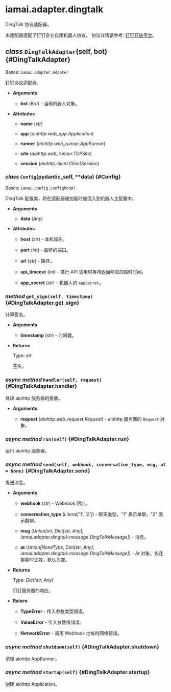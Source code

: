 # iamai.adapter.dingtalk

DingTalk 协议适配器。

本适配器适配了钉钉企业自建机器人协议。
协议详情请参考: [钉钉开放平台](https://open.dingtalk.com/document/robots/robot-overview)。

## *class* `DingTalkAdapter`(self, bot) {#DingTalkAdapter}

Bases: `iamai.adapter.Adapter`

钉钉协议适配器。

- **Arguments**

  - **bot** (*Bot*) - 当前机器人对象。

- **Attributes**

  - **name** (*str*)

  - **app** (*aiohttp.web_app.Application*)

  - **runner** (*aiohttp.web_runner.AppRunner*)

  - **site** (*aiohttp.web_runner.TCPSite*)

  - **session** (*aiohttp.client.ClientSession*)

### *class* `Config`(__pydantic_self__, **data) {#Config}

Bases: `iamai.config.ConfigModel`

DingTalk 配置类，将在适配器被加载时被混入到机器人主配置中。

- **Arguments**

  - **data** (*Any*)

- **Attributes**

  - **host** (*str*) - 本机域名。

  - **port** (*int*) - 监听的端口。

  - **url** (*str*) - 路径。

  - **api_timeout** (*int*) - 进行 API 调用时等待返回响应的超时时间。

  - **app_secret** (*str*) - 机器人的 `appSecret`。

### *method* `get_sign(self, timestamp)` {#DingTalkAdapter.get_sign}

计算签名。

- **Arguments**

  - **timestamp** (*str*) - 时间戳。

- **Returns**

  Type: *str*

  签名。

### *async method* `handler(self, request)` {#DingTalkAdapter.handler}

处理 aiohttp 服务器的接收。

- **Arguments**

  - **request** (*aiohttp.web_request.Request*) - aiohttp 服务器的 `Request` 对象。

### *async method* `run(self)` {#DingTalkAdapter.run}

运行 aiohttp 服务器。

### *async method* `send(self, webhook, conversation_type, msg, at = None)` {#DingTalkAdapter.send}

发送消息。

- **Arguments**

  - **webhook** (*str*) - Webhook 网址。

  - **conversation_type** (*Literal['1', '2']*) - 聊天类型，"1" 表示单聊，"2" 表示群聊。

  - **msg** (*Union[str, Dict[str, Any], iamai.adapter.dingtalk.message.DingTalkMessage]*) - 消息。

  - **at** (*Union[NoneType, Dict[str, Any], iamai.adapter.dingtalk.message.DingTalkMessage]*) - At 对象，仅在群聊时生效，默认为空。

- **Returns**

  Type: *Dict[str, Any]*

  钉钉服务器的响应。

- **Raises**

  - **TypeError** - 传入参数类型错误。

  - **ValueError** - 传入参数值错误。

  - **NetworkError** - 调用 Webhook 地址时网络错误。

### *async method* `shutdown(self)` {#DingTalkAdapter.shutdown}

清理 aiohttp AppRunner。

### *async method* `startup(self)` {#DingTalkAdapter.startup}

创建 aiohttp Application。